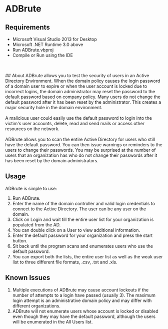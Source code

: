 # ADBrute

## Requirements
- Microsoft Visual Studio 2013 for Desktop
- Microsoft .NET Runtime 3.0 above
- Run ADBrute.vbproj
- Compile or Run using the IDE
<br />
<br />
## About
ADBrute allows you to test the security of users in an Active Directory Environment. When the domain policy causes the login password of a domain user to expire or when the user account is locked due to incorrect logins, the domain administrator may reset the password to the default password based on company policy. Many users do not change the default password after it has been reset by the administrator. This creates a major security hole in the domain environment.
<br /><br />
A malicious user could easily use the default password to login into the victim's user accounts, delete, read and send mails or access other resources on the network.
<br /><br />
ADBrute allows you to scan the entire Active Directory for users who still have the default password. You can then issue warnings or reminders to the users to change their passwords. You may be surprised at the number of users that an organization has who do not change their passwords after it has been reset by the domain administrators.

## Usage

ADBrute is simple to use: 

1. Run ADBrute.
2. Enter the name of the domain controller and valid login credentials to connect to the Active Directory. The user can be any user on the domain.
3. Click on Login and wait till the entire user list for your organization is populated from the AD.
4. You can double click on a User to view additional information.
5. Enter the default password for your organization and press the start button.
6. Sit back until the program scans and enumerates users who use the default password.
7. You can export both the lists, the entire user list as well as the weak user list to three different file formats, .csv, .txt and .xls.

## Known Issues

1. Multiple executions of ADBrute may cause account lockouts if the number of attempts to a login have passed (usually 3). The maximum login attempt is an administrative domain policy and may differ with different organizations.
2. ADBrute will not enumerate users whose account is locked or disabled even though they may have the default password, although the users will be enumerated in the All Users list.

